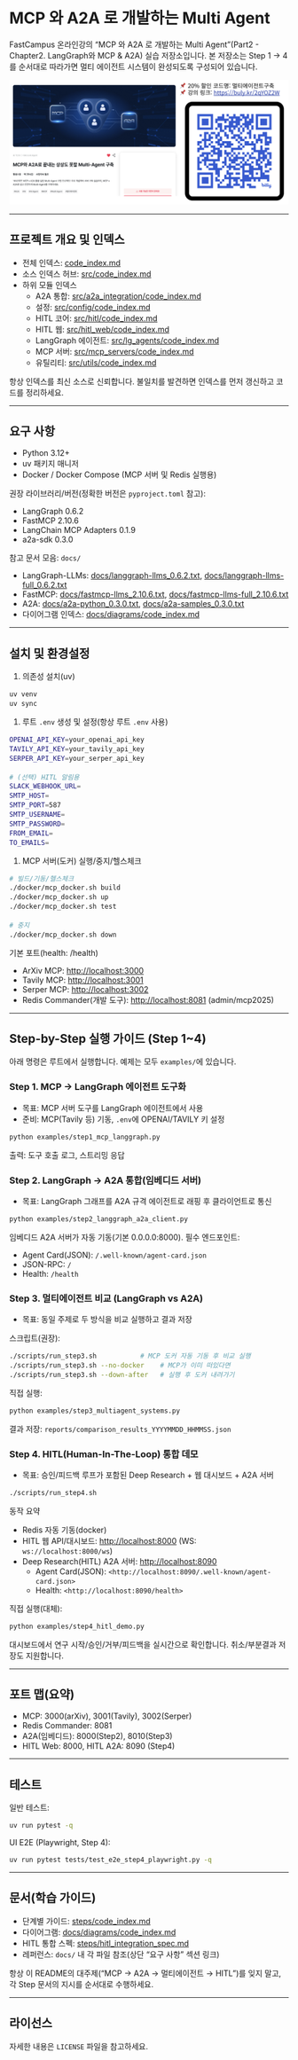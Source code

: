 # MCP 와 A2A 로 개발하는 Multi Agent

FastCampus 온라인강의 “MCP 와 A2A 로 개발하는 Multi Agent”(Part2 - Chapter2. LangGraph와 MCP & A2A) 실습 저장소입니다. 본 저장소는 Step 1 → 4를 순서대로 따라가면 멀티 에이전트 시스템이 완성되도록 구성되어 있습니다.

![fc_lecture.png](fc_lecture.png)

---

## 프로젝트 개요 및 인덱스

- 전체 인덱스: [code_index.md](code_index.md)
- 소스 인덱스 허브: [src/code_index.md](src/code_index.md)
- 하위 모듈 인덱스
  - A2A 통합: [src/a2a_integration/code_index.md](src/a2a_integration/code_index.md)
  - 설정: [src/config/code_index.md](src/config/code_index.md)
  - HITL 코어: [src/hitl/code_index.md](src/hitl/code_index.md)
  - HITL 웹: [src/hitl_web/code_index.md](src/hitl_web/code_index.md)
  - LangGraph 에이전트: [src/lg_agents/code_index.md](src/lg_agents/code_index.md)
  - MCP 서버: [src/mcp_servers/code_index.md](src/mcp_servers/code_index.md)
  - 유틸리티: [src/utils/code_index.md](src/utils/code_index.md)

항상 인덱스를 최신 소스로 신뢰합니다.
불일치를 발견하면 인덱스를 먼저 갱신하고 코드를 정리하세요.

---

## 요구 사항

- Python 3.12+
- uv 패키지 매니저
- Docker / Docker Compose (MCP 서버 및 Redis 실행용)

권장 라이브러리/버전(정확한 버전은 `pyproject.toml` 참고):

- LangGraph 0.6.2
- FastMCP 2.10.6
- LangChain MCP Adapters 0.1.9
- a2a-sdk 0.3.0

참고 문서 모음: `docs/`

- LangGraph-LLMs: [docs/langgraph-llms_0.6.2.txt](docs/langgraph-llms_0.6.2.txt), [docs/langgraph-llms-full_0.6.2.txt](docs/langgraph-llms-full_0.6.2.txt)
- FastMCP: [docs/fastmcp-llms_2.10.6.txt](docs/fastmcp-llms_2.10.6.txt), [docs/fastmcp-llms-full_2.10.6.txt](docs/fastmcp-llms-full_2.10.6.txt)
- A2A: [docs/a2a-python_0.3.0.txt](docs/a2a-python_0.3.0.txt), [docs/a2a-samples_0.3.0.txt](docs/a2a-samples_0.3.0.txt)
- 다이어그램 인덱스: [docs/diagrams/code_index.md](docs/diagrams/code_index.md)

---

## 설치 및 환경설정

1. 의존성 설치(uv)

```bash
uv venv
uv sync
```

1. 루트 `.env` 생성 및 설정(항상 루트 `.env` 사용)

```bash
OPENAI_API_KEY=your_openai_api_key
TAVILY_API_KEY=your_tavily_api_key
SERPER_API_KEY=your_serper_api_key

# (선택) HITL 알림용
SLACK_WEBHOOK_URL=
SMTP_HOST=
SMTP_PORT=587
SMTP_USERNAME=
SMTP_PASSWORD=
FROM_EMAIL=
TO_EMAILS=
```

1. MCP 서버(도커) 실행/중지/헬스체크

```bash
# 빌드/기동/헬스체크
./docker/mcp_docker.sh build
./docker/mcp_docker.sh up
./docker/mcp_docker.sh test

# 중지
./docker/mcp_docker.sh down
```

기본 포트(health: /health)

- ArXiv MCP: <http://localhost:3000>
- Tavily MCP: <http://localhost:3001>
- Serper MCP: <http://localhost:3002>
- Redis Commander(개발 도구): <http://localhost:8081> (admin/mcp2025)

---

## Step-by-Step 실행 가이드 (Step 1~4)

아래 명령은 루트에서 실행합니다. 예제는 모두 `examples/`에 있습니다.

### Step 1. MCP → LangGraph 에이전트 도구화

- 목표: MCP 서버 도구를 LangGraph 에이전트에서 사용
- 준비: MCP(Tavily 등) 기동, `.env`에 OPENAI/TAVILY 키 설정

```bash
python examples/step1_mcp_langgraph.py
```

출력: 도구 호출 로그, 스트리밍 응답

### Step 2. LangGraph → A2A 통합(임베디드 서버)

- 목표: LangGraph 그래프를 A2A 규격 에이전트로 래핑 후 클라이언트로 통신

```bash
python examples/step2_langgraph_a2a_client.py
```

임베디드 A2A 서버가 자동 기동(기본 0.0.0.0:8000). 필수 엔드포인트:

- Agent Card(JSON): `/.well-known/agent-card.json`
- JSON-RPC: `/`
- Health: `/health`

### Step 3. 멀티에이전트 비교 (LangGraph vs A2A)

- 목표: 동일 주제로 두 방식을 비교 실행하고 결과 저장

스크립트(권장):

```bash
./scripts/run_step3.sh           # MCP 도커 자동 기동 후 비교 실행
./scripts/run_step3.sh --no-docker    # MCP가 이미 떠있다면
./scripts/run_step3.sh --down-after   # 실행 후 도커 내려가기
```

직접 실행:

```bash
python examples/step3_multiagent_systems.py
```

결과 저장: `reports/comparison_results_YYYYMMDD_HHMMSS.json`

### Step 4. HITL(Human-In-The-Loop) 통합 데모

- 목표: 승인/피드백 루프가 포함된 Deep Research + 웹 대시보드 + A2A 서버

```bash
./scripts/run_step4.sh
```

동작 요약

- Redis 자동 기동(docker)
- HITL 웹 API/대시보드: <http://localhost:8000> (WS: `ws://localhost:8000/ws`)
- Deep Research(HITL) A2A 서버: <http://localhost:8090>
  - Agent Card(JSON): `<http://localhost:8090/.well-known/agent-card.json>`
  - Health: `<http://localhost:8090/health>`

직접 실행(대체):

```bash
python examples/step4_hitl_demo.py
```

대시보드에서 연구 시작/승인/거부/피드백을 실시간으로 확인합니다. 취소/부분결과 저장도 지원합니다.

---

## 포트 맵(요약)

- MCP: 3000(arXiv), 3001(Tavily), 3002(Serper)
- Redis Commander: 8081
- A2A(임베디드): 8000(Step2), 8010(Step3)
- HITL Web: 8000, HITL A2A: 8090 (Step4)

---

## 테스트

일반 테스트:

```bash
uv run pytest -q
```

UI E2E (Playwright, Step 4):

```bash
uv run pytest tests/test_e2e_step4_playwright.py -q
```

---

## 문서(학습 가이드)

- 단계별 가이드: [steps/code_index.md](steps/code_index.md)
- 다이어그램: [docs/diagrams/code_index.md](docs/diagrams/code_index.md)
- HITL 통합 스펙: [steps/hitl_integration_spec.md](steps/hitl_integration_spec.md)
- 레퍼런스: `docs/` 내 각 파일 참조(상단 “요구 사항” 섹션 링크)

항상 이 README의 대주제(“MCP → A2A → 멀티에이전트 → HITL”)를 잊지 말고, 각 Step 문서의 지시를 순서대로 수행하세요.

---

## 라이선스

자세한 내용은 `LICENSE` 파일을 참고하세요.
